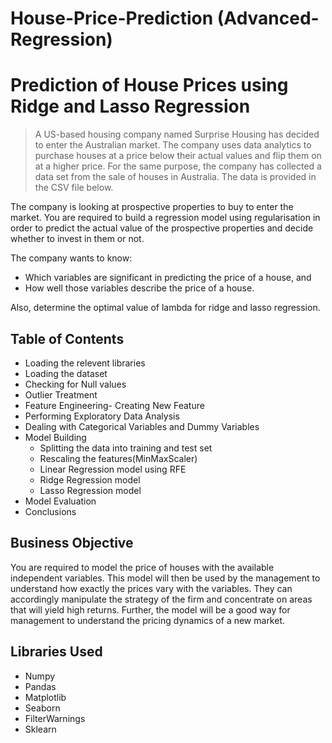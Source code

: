 # House-Price-Prediction (Advanced-Regression)
# Prediction of House Prices using Ridge and Lasso Regression
> A US-based housing company named Surprise Housing has decided to enter the Australian market. The company uses data analytics to purchase houses at a price below their actual values and flip them on at a higher price. For the same purpose, the company has collected a data set from the sale of houses in Australia. The data is provided in the CSV file below.

The company is looking at prospective properties to buy to enter the market. You are required to build a regression model using regularisation in order to predict the actual value of the prospective properties and decide whether to invest in them or not.

The company wants to know:

* Which variables are significant in predicting the price of a house, and
* How well those variables describe the price of a house.

Also, determine the optimal value of lambda for ridge and lasso regression.

## Table of Contents
* Loading the relevent libraries
* Loading the dataset
* Checking for Null values
* Outlier Treatment
* Feature Engineering- Creating New Feature
* Performing Exploratory Data Analysis
* Dealing with Categorical Variables and Dummy Variables
* Model Building
  * Splitting the data into training and test set
  * Rescaling the features(MinMaxScaler)
  * Linear Regression model using RFE
  * Ridge Regression model
  * Lasso Regression model
* Model Evaluation
* Conclusions 


## Business Objective
You are required to model the price of houses with the available independent variables. This model will then be used by the management to understand how exactly the prices vary with the variables. They can accordingly manipulate the strategy of the firm and concentrate on areas that will yield high returns. Further, the model will be a good way for management to understand the pricing dynamics of a new market.


## Libraries Used
- Numpy
- Pandas
- Matplotlib
- Seaborn
- FilterWarnings
- Sklearn

